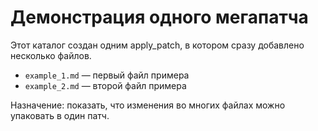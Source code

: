 # Демонстрация одного мегапатча

Этот каталог создан одним apply_patch, в котором сразу добавлено несколько файлов.

- `example_1.md` — первый файл примера
- `example_2.md` — второй файл примера

Назначение: показать, что изменения во многих файлах можно упаковать в один патч.

